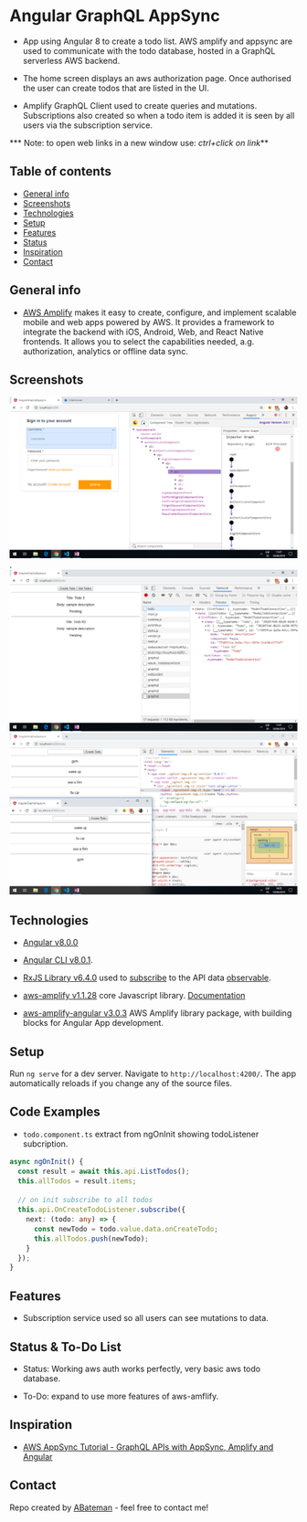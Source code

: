 # Angular GraphQL AppSync

* App using Angular 8 to create a todo list. AWS amplify and appsync are used to communicate with the todo database, hosted in a GraphQL serverless AWS backend.

* The home screen displays an aws authorization page. Once authorised the user can create todos that are listed in the UI.

* Amplify GraphQL Client used to create queries and mutations. Subscriptions also created so when a todo item is added it is seen by all users via the subscription service.

*** Note: to open web links in a new window use: _ctrl+click on link_**

## Table of contents

* [General info](#general-info)
* [Screenshots](#screenshots)
* [Technologies](#technologies)
* [Setup](#setup)
* [Features](#features)
* [Status](#status)
* [Inspiration](#inspiration)
* [Contact](#contact)

## General info

* [AWS Amplify](https://aws.amazon.com/amplify/?nc1=h_ls) makes it easy to create, configure, and implement scalable mobile and web apps powered by AWS. It provides a framework to integrate the backend with iOS, Android, Web, and React Native frontends. It allows you to select the capabilities needed, a.g. authorization, analytics or offline data sync.

## Screenshots

![Example screenshot](./img/auth.png).
![Example screenshot](./img/todos.png)
![Example screenshot](./img/updates.png)

## Technologies

* [Angular v8.0.0](https://angular.io/)

* [Angular CLI v8.0.1](https://cli.angular.io/).

* [RxJS Library v6.4.0](https://angular.io/guide/rx-library) used to [subscribe](http://reactivex.io/documentation/operators/subscribe.html) to the API data [observable](http://reactivex.io/documentation/observable.html).

* [aws-amplify v1.1.28](https://www.npmjs.com/package/aws-amplify) core Javascript library. [Documentation](https://aws-amplify.github.io/docs/js/start?platform=purejs)

* [aws-amplify-angular v3.0.3](https://www.npmjs.com/package/aws-amplify-angular) AWS Amplify library package, with building blocks for Angular App development.

## Setup

Run `ng serve` for a dev server. Navigate to `http://localhost:4200/`. The app automatically reloads if you change any of the source files.

## Code Examples

* `todo.component.ts` extract from ngOnInit showing todoListener subcription.

```Typescript
async ngOnInit() {
  const result = await this.api.ListTodos();
  this.allTodos = result.items;

  // on init subscribe to all todos
  this.api.OnCreateTodoListener.subscribe({
    next: (todo: any) => {
      const newTodo = todo.value.data.onCreateTodo;
      this.allTodos.push(newTodo);
    }
  });
}
```

## Features

* Subscription service used so all users can see mutations to data.

## Status & To-Do List

* Status: Working aws auth works perfectly, very basic aws todo database.

* To-Do: expand to use more features of aws-amflify.

## Inspiration

* [AWS AppSync Tutorial - GraphQL APIs with AppSync, Amplify and Angular](https://www.youtube.com/watch?v=QEMfnr5MO1w)

## Contact

Repo created by [ABateman](https://www.andrewbateman.org) - feel free to contact me!
